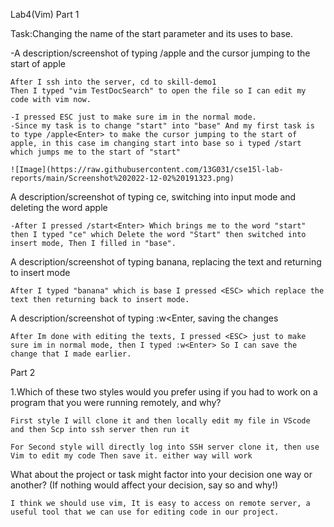 Lab4(Vim)
Part 1

Task:Changing the name of the start parameter and its uses to base.

-A description/screenshot of typing /apple<Enter> and the cursor jumping to the start of apple
```
After I ssh into the server, cd to skill-demo1
Then I typed "vim TestDocSearch" to open the file so I can edit my code with vim now.

-I pressed ESC just to make sure im in the normal mode.
-Since my task is to change "start" into "base" And my first task is to type /apple<Enter> to make the cursor jumping to the start of apple, in this case im changing start into base so i typed /start which jumps me to the start of "start"

![Image](https://raw.githubusercontent.com/13G031/cse15l-lab-reports/main/Screenshot%202022-12-02%20191323.png)
```
A description/screenshot of typing ce, switching into input mode and deleting the word apple

```
-After I pressed /start<Enter> Which brings me to the word "start" then I typed "ce" which Delete the word "Start" then switched into insert mode, Then I filled in "base".
```
A description/screenshot of typing banana<Esc>, replacing the text and returning to insert mode
```
After I typed "banana" which is base I pressed <ESC> which replace the text then returning back to insert mode.
```
A description/screenshot of typing :w<Enter, saving the changes
```
After Im done with editing the texts, I pressed <ESC> just to make sure im in normal mode, then I typed :w<Enter> So I can save the change that I made earlier. 
```

Part 2

1.Which of these two styles would you prefer using if you had to work on a program that you were running remotely, and why?
```
First style I will clone it and then locally edit my file in VScode and then Scp into ssh server then run it

For Second style will directly log into SSH server clone it, then use Vim to edit my code Then save it. either way will work
```
What about the project or task might factor into your decision one way or another? (If nothing would affect your decision, say so and why!)
```
I think we should use vim, It is easy to access on remote server, a useful tool that we can use for editing code in our project. 
```
